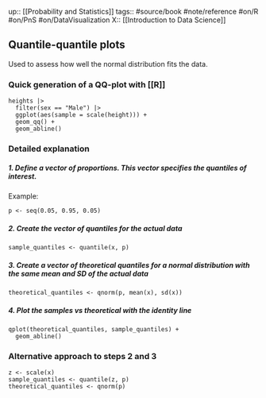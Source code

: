 up:: [[Probability and Statistics]]
tags:: #source/book #note/reference #on/R #on/PnS #on/DataVisualization 
X:: [[Introduction to Data Science]]

## Quantile-quantile plots

Used to assess how well the normal distribution fits the data.

### Quick generation of a QQ-plot with [[R]]

```
heights |>
  filter(sex == "Male") |>
  ggplot(aes(sample = scale(height))) +
  geom_qq() +
  geom_abline()
```

### Detailed explanation

##### 1. Define a vector of proportions. This vector specifies the quantiles of interest.

 Example:
 
```
p <- seq(0.05, 0.95, 0.05)
```

##### 2. Create the vector of quantiles for the actual data

```
sample_quantiles <- quantile(x, p)
```


##### 3. Create a vector of theoretical quantiles for a normal distribution with the same mean and SD of the actual data

```
theoretical_quantiles <- qnorm(p, mean(x), sd(x))
```

##### 4. Plot the samples vs theoretical with the identity line

```
qplot(theoretical_quantiles, sample_quantiles) +
  geom_abline()
```

### Alternative approach to steps 2 and 3


```
z <- scale(x)
sample_quantiles <- quantile(z, p)
theoretical_quantiles <- qnorm(p)
```

